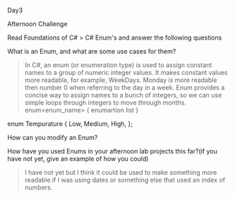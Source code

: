 Day3

Afternoon Challenge

Read Foundations of C# > C# Enum's and answer the following questions

What is an Enum, and what are some use cases for them?
>In C#, an enum (or enumeration type) is used to assign constant names to a group of numeric integer values. It makes constant values more readable, for example, WeekDays. Monday is more readable then number 0 when referring to the day in a week.
Enum provides a concise way to assign names to a bunch of integers, so we can use simple loops through integers to move through months.
enum<enum_name>
{
  enumartion list
}

 
enum Tempurature
{
  Low,
  Medium,
  High,
};

How can you modify an Enum?
>

How have you used Enums in your afternoon lab projects this far?(if you have not yet, give an example of how you could)
> I have not yet but I think it could be used to make something more readable if I was using dates or something else that used an index of numbers.